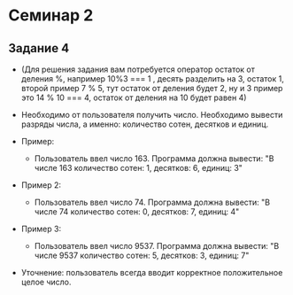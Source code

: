 # Семинар 2

## Задание 4

- (Для решения задания вам потребуется оператор остаток от деления %, например 10%3 === 1 , десять разделить на 3, остаток 1, второй пример 7 % 5, тут остаток от деления будет 2, ну и 3 пример это 14 % 10 === 4, остаток от деления на 10 будет равен 4)

- Необходимо от пользователя получить число.
  Необходимо вывести разряды числа, а именно: количество сотен, десятков и единиц.

- Пример:

  - Пользователь ввел число 163. Программа должна вывести:
    "В числе 163 количество сотен: 1, десятков: 6, единиц: 3"

- Пример 2:

  - Пользователь ввел число 74. Программа должна вывести: "В числе 74 количество сотен: 0, десятков: 7, единиц: 4"

- Пример 3:

  - Пользователь ввел число 9537. Программа должна вывести: "В числе 9537 количество сотен: 5, десятков: 3, единиц: 7"

- Уточнение: пользователь всегда вводит корректное положительное целое число.
